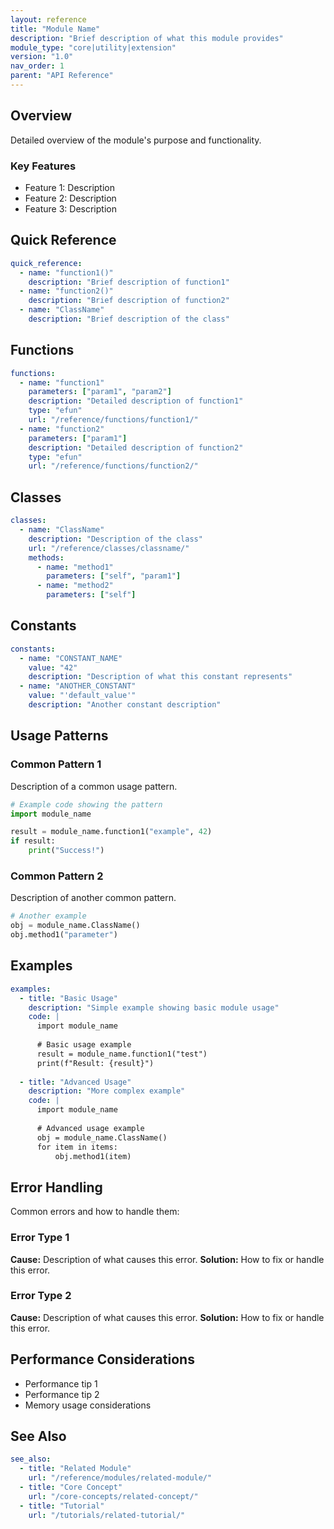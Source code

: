 ```yaml
---
layout: reference
title: "Module Name"
description: "Brief description of what this module provides"
module_type: "core|utility|extension"
version: "1.0"
nav_order: 1
parent: "API Reference"
---
```


## Overview

Detailed overview of the module's purpose and functionality.

### Key Features

- Feature 1: Description
- Feature 2: Description
- Feature 3: Description

## Quick Reference

```yaml
quick_reference:
  - name: "function1()"
    description: "Brief description of function1"
  - name: "function2()"
    description: "Brief description of function2"
  - name: "ClassName"
    description: "Brief description of the class"
```

## Functions

```yaml
functions:
  - name: "function1"
    parameters: ["param1", "param2"]
    description: "Detailed description of function1"
    type: "efun"
    url: "/reference/functions/function1/"
  - name: "function2"
    parameters: ["param1"]
    description: "Detailed description of function2"
    type: "efun"
    url: "/reference/functions/function2/"
```

## Classes

```yaml
classes:
  - name: "ClassName"
    description: "Description of the class"
    url: "/reference/classes/classname/"
    methods:
      - name: "method1"
        parameters: ["self", "param1"]
      - name: "method2"
        parameters: ["self"]
```

## Constants

```yaml
constants:
  - name: "CONSTANT_NAME"
    value: "42"
    description: "Description of what this constant represents"
  - name: "ANOTHER_CONSTANT"
    value: "'default_value'"
    description: "Another constant description"
```

## Usage Patterns

### Common Pattern 1

Description of a common usage pattern.

```python
# Example code showing the pattern
import module_name

result = module_name.function1("example", 42)
if result:
    print("Success!")
```

### Common Pattern 2

Description of another common pattern.

```python
# Another example
obj = module_name.ClassName()
obj.method1("parameter")
```

## Examples

```yaml
examples:
  - title: "Basic Usage"
    description: "Simple example showing basic module usage"
    code: |
      import module_name
      
      # Basic usage example
      result = module_name.function1("test")
      print(f"Result: {result}")
  
  - title: "Advanced Usage"
    description: "More complex example"
    code: |
      import module_name
      
      # Advanced usage example
      obj = module_name.ClassName()
      for item in items:
          obj.method1(item)
```

## Error Handling

Common errors and how to handle them:

### Error Type 1
**Cause:** Description of what causes this error.
**Solution:** How to fix or handle this error.

### Error Type 2
**Cause:** Description of what causes this error.
**Solution:** How to fix or handle this error.

## Performance Considerations

- Performance tip 1
- Performance tip 2
- Memory usage considerations

## See Also

```yaml
see_also:
  - title: "Related Module"
    url: "/reference/modules/related-module/"
  - title: "Core Concept"
    url: "/core-concepts/related-concept/"
  - title: "Tutorial"
    url: "/tutorials/related-tutorial/"
```